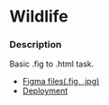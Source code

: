 # Wildlife

### Description
Basic .fig to .html task.

- [Figma files(.fig, .jpg)](https://github.com/RykeVl/portfolio/tree/wildlife/wildlife/figma)
- [Deployment](https://rykevl.github.io/portfolio/wildlife/)
